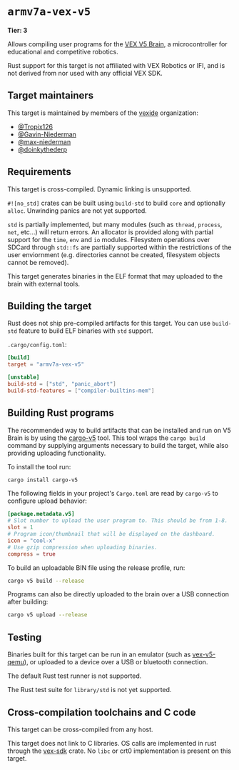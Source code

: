 # `armv7a-vex-v5`

**Tier: 3**


Allows compiling user programs for the [VEX V5 Brain](https://www.vexrobotics.com/276-4810.html), a microcontroller for educational and competitive robotics.

Rust support for this target is not affiliated with VEX Robotics or IFI, and is not derived from nor used with any official VEX SDK.

## Target maintainers

This target is maintained by members of the [vexide](https://github.com/vexide) organization:

- [@Tropix126](https://github.com/Tropix126)
- [@Gavin-Niederman](https://github.com/Gavin-Niederman)
- [@max-niederman](https://github.com/max-niederman)
- [@doinkythederp](https://github.com/doinkythederp)

## Requirements

This target is cross-compiled. Dynamic linking is unsupported.

`#![no_std]` crates can be built using `build-std` to build `core` and optionally
`alloc`. Unwinding panics are not yet supported.

`std` is partially implemented, but many modules (such as `thread`, `process`, `net`, etc...) will return errors. An allocator is provided along with partial support for the `time`, `env` and `io` modules. Filesystem operations over SDCard through `std::fs` are partially supported within the restrictions of the user enviornment (e.g. directories cannot be created, filesystem objects cannot be removed).

This target generates binaries in the ELF format that may uploaded to the brain with external tools.

## Building the target

Rust does not ship pre-compiled artifacts for this target. You can use `build-std` feature to build ELF binaries with `std` support.

`.cargo/config.toml`:

```toml
[build]
target = "armv7a-vex-v5"

[unstable]
build-std = ["std", "panic_abort"]
build-std-features = ["compiler-builtins-mem"]
```

## Building Rust programs

The recommended way to build artifacts that can be installed and run on V5 Brain is by using the [cargo-v5](https://github.com/vexide/cargo-v5) tool. This tool wraps the `cargo build` command by supplying arguments necessary to build the target, while also providing uploading functionality.

To install the tool run:

```sh
cargo install cargo-v5
```

The following fields in your project's `Cargo.toml` are read by `cargo-v5` to configure upload behavior:

```toml
[package.metadata.v5]
# Slot number to upload the user program to. This should be from 1-8.
slot = 1
# Program icon/thumbnail that will be displayed on the dashboard.
icon = "cool-x"
# Use gzip compression when uploading binaries.
compress = true
```

To build an uploadable BIN file using the release profile, run:

```sh
cargo v5 build --release
```

Programs can also be directly uploaded to the brain over a USB connection after building:

```sh
cargo v5 upload --release
```

## Testing

Binaries built for this target can be run in an emulator (such as [vex-v5-qemu](https://github.com/vexide/vex-v5-qemu)), or uploaded to a device over a USB or bluetooth connection.

The default Rust test runner is not supported.

The Rust test suite for `library/std` is not yet supported.

## Cross-compilation toolchains and C code

This target can be cross-compiled from any host.

This target does not link to C libraries. OS calls are implemented in rust through the [vex-sdk](https://github.com/vexide/vex-sdk) crate. No `libc` or crt0 implementation is present on this target.